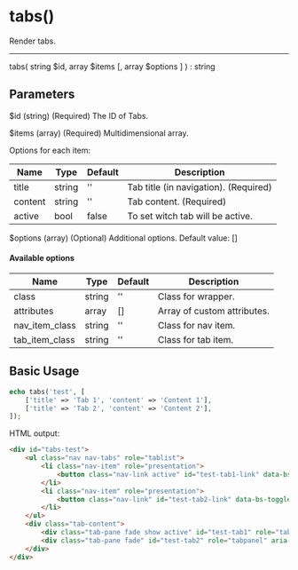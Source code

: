 # tabs()

Render tabs.

---

tabs( string $id, array $items [, array $options ] ) : string

## Parameters

$id (string) (Required) The ID of Tabs.

$items (array) (Required) Multidimensional array.

Options for each item:

| Name    | Type   | Default | Description                           |
|---------|--------|---------|---------------------------------------|
| title   | string | ''      | Tab title (in navigation). (Required) |
| content | string | ''      | Tab content. (Required)               |
| active  | bool   | false   | To set witch tab will be active.      |

$options (array) (Optional) Additional options. Default value: []

#### Available options

| Name           | Type   | Default | Description                 |
|----------------|--------|---------|-----------------------------|
| class          | string | ''      | Class for wrapper.          |
| attributes     | array  | []      | Array of custom attributes. |
| nav_item_class | string | ''      | Class for nav item.         |
| tab_item_class | string | ''      | Class for tab item.         |

## Basic Usage

```php
echo tabs('test', [
    ['title' => 'Tab 1', 'content' => 'Content 1'],
    ['title' => 'Tab 2', 'content' => 'Content 2'],
]);
```

HTML output:

```html
<div id="tabs-test">
    <ul class="nav nav-tabs" role="tablist">
        <li class="nav-item" role="presentation">
            <button class="nav-link active" id="test-tab1-link" data-bs-toggle="tab" data-bs-target="#test-tab1" type="button" role="tab" aria-controls="test-tab1">Tab 1</button>
        </li>
        <li class="nav-item" role="presentation">
            <button class="nav-link" id="test-tab2-link" data-bs-toggle="tab" data-bs-target="#test-tab2" type="button" role="tab" aria-controls="test-tab2">Tab 2</button>
        </li>
    </ul>
    <div class="tab-content">
        <div class="tab-pane fade show active" id="test-tab1" role="tabpanel" aria-labelledby="test-tab1-link">Content 1</div>
        <div class="tab-pane fade" id="test-tab2" role="tabpanel" aria-labelledby="test-tab2-link">Content 2</div>
    </div>
</div>
```
